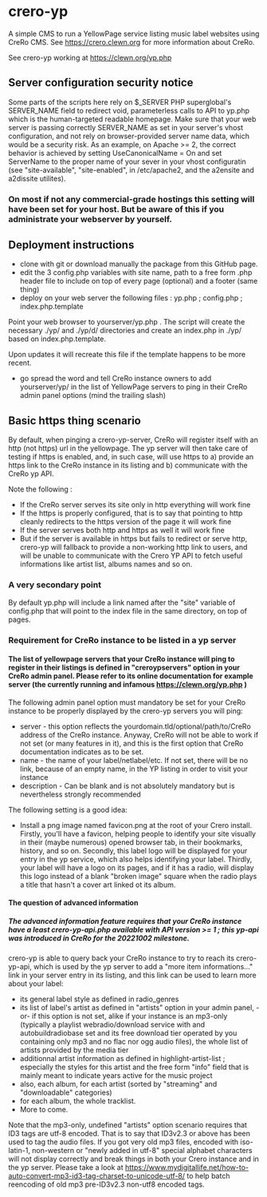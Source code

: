 # crero-yp
A simple CMS to run a YellowPage service listing music label websites using CreRo CMS. See https://crero.clewn.org for more information about CreRo. 

See crero-yp working at https://clewn.org/yp.php

## Server configuration security notice

Some parts of the scripts here rely on $_SERVER PHP superglobal's SERVER_NAME field to redirect void, parameterless calls to API to yp.php which is the human-targeted readable homepage. Make sure that your web server is passing correctly SERVER_NAME as set in your server's vhost configuration, and not rely on browser-provided server name data, which would be a security risk. As an example, on Apache >= 2, the correct behavior is achieved by setting UseCanonicalName = On and set ServerName to the proper name of your sever in your vhost configuratin (see "site-available", "site-enabled", in /etc/apache2, and the a2ensite and a2dissite utilites). 

### On most if not any commercial-grade hostings this setting will have been set for your host. But be aware of this if you administrate your webserver by yourself. 


## Deployment instructions

* clone with git or download manually the package from this GitHub page. 
* edit the 3 config.php variables with site name, path to a free form .php header file to include on top of every page (optional) and a footer (same thing)
* deploy on your web server the following files : yp.php ; config.php ; index.php.template

Point your web browser to yourserver/yp.php . The script will create the necessary ./yp/ and ./yp/d/ directories and create an index.php in ./yp/ based on index.php.template. 

Upon updates it will recreate this file if the template happens to be more recent. 

* go spread the word and tell CreRo instance owners to add yourserver/yp/ in the list of YellowPage servers to ping in their CreRo admin panel options (mind the trailing slash)

## Basic https thing scenario

By default, when pinging a crero-yp-server, CreRo will register itself with an http (not https) url in the yellowpage. The yp server will then take care of testing if https is enabled, and, in such case, will use https to a) provide an https link to the CreRo instance in its listing and b) communicate with the CreRo yp API. 

Note the following : 

* If the CreRo server serves its site only in http everything will work fine
* If the https is properly configured, that is to say that pointing to http cleanly redirects to the https version of the page it will work fine
* If the server serves both http and https as well it will work fine
* But if the server is available in https but fails to redirect or serve http, crero-yp will fallback to provide a non-working http link to users, and will be unable to communicate with the Crero YP API to fetch useful informations like artist list, albums names and so on. 

### A very secondary point
By default yp.php will include a link named after the "site" variable of config.php that will point to the index file in the same directory, on top of pages. 

### Requirement for CreRo instance to be listed in a yp server

#### The list of yellowpage servers that your CreRo instance will ping to register in their listings is defined in "creroypservers" option in your CreRo admin panel. Please refer to its online documentation for example server (the currently running and infamous https://clewn.org/yp.php )

The following admin panel option must mandatory be set for your CreRo instance to be properly displayed by the crero-yp servers you will ping:

* server - this option reflects the yourdomain.tld/optional/path/to/CreRo address of the CreRo instance. Anyway, CreRo will not be able to work if not set (or many features in it), and this is the first option that CreRo documentation indicates as to be set. 
* name - the name of your label/netlabel/etc. If not set, there will be no link, because of an empty name, in the YP listing in order to visit your instance
* description - Can be blank and is not absolutely mandatory but is nevertheless strongly recommended

The following setting is a good idea:

* Install a png image named favicon.png at the root of your Crero install. Firstly, you'll have a favicon, helping people to identify your site visually in their (maybe numerous) opened browser tab, in their bookmarks, history, and so on. Secondly, this label logo will be displayed for your entry in the yp service, which also helps identifying your label. Thirdly, your label will have a logo on its pages, and if it has a radio, will display this logo instead of a blank "broken image" square when the radio plays a title that hasn't a cover art linked ot its album. 

#### The question of advanced information

##### The advanced information feature requires that your CreRo instance have a least crero-yp-api.php available with API version >= 1 ; this yp-api was introduced in CreRo for the 20221002 milestone. 

crero-yp is able to query back your CreRo instance to try to reach its crero-yp-api, which is used by the yp server to add a "more item informations..." link in your server entry in its listing, and this link can be used to learn more about your label:
* its general label style as defined in radio_genres
* its list of label's artist as defined in "artists" option in your admin panel, -or- if this option is not set, alike if your instance is an mp3-only (typically a playlist webradio/download service with and autobuildradiobase set and its free download tier operated by you containing only mp3 and no flac nor ogg audio files), the whole list of artists provided by the media tier
* additionnal artist information as defined in highlight-artist-list ; especially the styles for this artist and the free form "info" field that is mainly meant to indicate years active for the music project
* also, each album, for each artist (sorted by "streaming" and "downloadable" categories)
* for each album, the whole tracklist.
* More to come. 
 
Note that the mp3-only, undefined "artists" option scenario requires that ID3 tags are utf-8 encoded. That is to say that ID3v2.3 or above has been used to tag the audio files. If you got very old mp3 files, encoded with iso-latin-1, non-western or "newly added in utf-8" special alphabet characters will not display correctly and break things in both your Crero instance and in the yp server. Please take a look at https://www.mydigitallife.net/how-to-auto-convert-mp3-id3-tag-charset-to-unicode-utf-8/ to help batch reencoding of old mp3 pre-ID3v2.3 non-utf8 encoded tags. 


